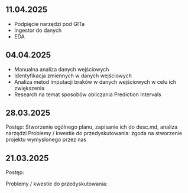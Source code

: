 ## 11.04.2025
- Podpięcie narzędzi pod GITa
- Ingestor do danych
- EDA

## 04.04.2025
- Manualna analiza danych wejściowych
- Identyfikacja zmiennych w danych wejściowych
- Analiza metod imputacji braków w danych wejściowych w celu ich zwiększenia
- Research na temat sposobów obliczania Prediction Intervals

## 28.03.2025

Postęp: Stworzenie ogólnego planu, zapisanie ich do desc.md, analiza narzędzi
Problemy / kwestie do przedyskutowania: zgoda na stworzenie projektu wymyslonego przez nas

## 21.03.2025

Postęp:

Problemy / kwestie do przedyskutowania:
